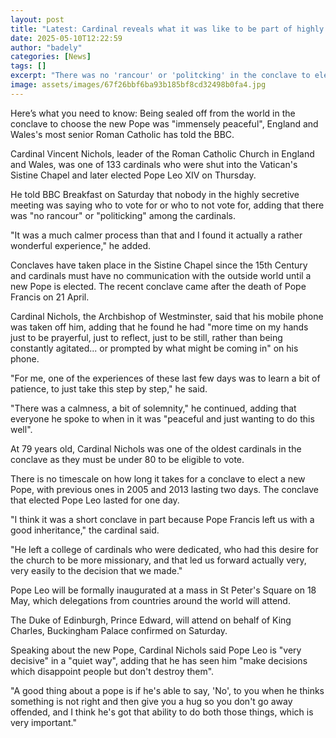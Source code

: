 ```yaml
---
layout: post
title: "Latest: Cardinal reveals what it was like to be part of highly secretive conclave"
date: 2025-05-10T12:22:59
author: "badely"
categories: [News]
tags: []
excerpt: "There was no 'rancour' or 'politcking' in the conclave to elect the new pope, England and Wales's most senior Roman Catholic tells the BBC."
image: assets/images/67f26bbf6ba93b185bf8cd32498b0fa4.jpg
---
```


Here’s what you need to know: Being sealed off from the world in the conclave to choose the new Pope was "immensely peaceful", England and Wales's most senior Roman Catholic has told the BBC.

Cardinal Vincent Nichols, leader of the Roman Catholic Church in England and Wales, was one of 133 cardinals who were shut into the Vatican's Sistine Chapel and later elected Pope Leo XIV on Thursday.

He told BBC Breakfast on Saturday that nobody in the highly secretive meeting was saying who to vote for or who to not vote for, adding that there was "no rancour" or "politicking" among the cardinals.

"It was a much calmer process than that and I found it actually a rather wonderful experience," he added.

Conclaves have taken place in the Sistine Chapel since the 15th Century and cardinals must have no communication with the outside world until a new Pope is elected. The recent conclave came after the death of Pope Francis on 21 April.

Cardinal Nichols, the Archbishop of Westminster, said that his mobile phone was taken off him, adding that he found he had "more time on my hands just to be prayerful, just to reflect, just to be still, rather than being constantly agitated... or prompted by what might be coming in" on his phone.

"For me, one of the experiences of these last few days was to learn a bit of patience, to just take this step by step," he said.

"There was a calmness, a bit of solemnity," he continued, adding that everyone he spoke to when in it was "peaceful and just wanting to do this well".

At 79 years old, Cardinal Nichols was one of the oldest cardinals in the conclave as they must be under 80 to be eligible to vote.

There is no timescale on how long it takes for a conclave to elect a new Pope, with previous ones in 2005 and 2013 lasting two days. The conclave that elected Pope Leo lasted for one day.

"I think it was a short conclave in part because Pope Francis left us with a good inheritance," the cardinal said.

"He left a college of cardinals who were dedicated, who had this desire for the church to be more missionary, and that led us forward actually very, very easily to the decision that we made."

Pope Leo will be formally inaugurated at a mass in St Peter's Square on 18 May, which delegations from countries around the world will attend.

The Duke of Edinburgh, Prince Edward, will attend on behalf of King Charles, Buckingham Palace confirmed on Saturday.

Speaking about the new Pope, Cardinal Nichols said Pope Leo is "very decisive" in a "quiet way", adding that he has seen him "make decisions which disappoint people but don't destroy them".

"A good thing about a pope is if he's able to say, 'No', to you when he thinks something is not right and then give you a hug so you don't go away offended, and I think he's got that ability to do both those things, which is very important."

